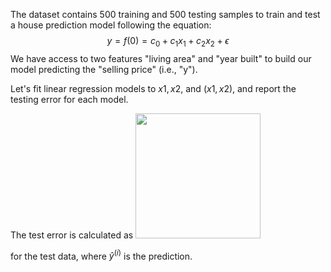 The dataset contains 500 training and 500 testing samples to train and test a house prediction model following the equation: $$y = f(0) = c_0 + c_1 x_{1} + c_2 x_{2} + \epsilon$$
We have access to two features "living area" and "year built" to build our model predicting the "selling price" (i.e., "y").

Let's fit linear regression models to $x1, x2$, and $(x1, x2)$, and report the testing error for each model.

The test error is calculated as <img width=200 src="https://github.com/Aparnak12/ML-Fundamentals/assets/51270673/680bac85-ec1b-46f6-ad4b-e63a6c384bd3)https://github.com/Aparnak12/ML-Fundamentals/assets/51270673/680bac85-ec1b-46f6-ad4b-e63a6c384bd3"> 

for the test data, where $\hat{y}^{(i)}$ is the prediction.
